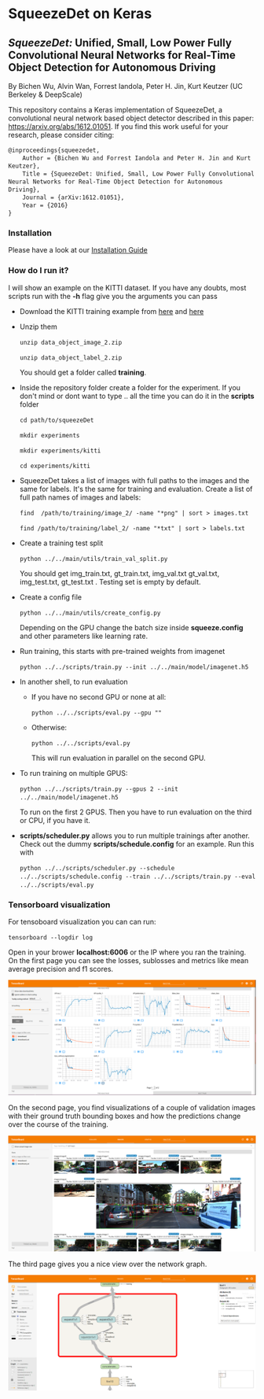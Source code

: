 # SqueezeDet on Keras #

## _SqueezeDet:_ Unified, Small, Low Power Fully Convolutional Neural Networks for Real-Time Object Detection for Autonomous Driving
By Bichen Wu, Alvin Wan, Forrest Iandola, Peter H. Jin, Kurt Keutzer (UC Berkeley & DeepScale)

This repository contains a Keras implementation of SqueezeDet, a convolutional neural network based object detector described in this paper: https://arxiv.org/abs/1612.01051. If you find this work useful for your research, please consider citing:

    @inproceedings{squeezedet,
        Author = {Bichen Wu and Forrest Iandola and Peter H. Jin and Kurt Keutzer},
        Title = {SqueezeDet: Unified, Small, Low Power Fully Convolutional Neural Networks for Real-Time Object Detection for Autonomous Driving},
        Journal = {arXiv:1612.01051},
        Year = {2016}
    }

### Installation ###

Please have a look at our [Installation Guide](https://github.com/omni-us/squeezedet-keras/blob/master/Install.md)

### How do I run it? ###

I will show an example on the KITTI dataset. If you have any
doubts, most scripts run with the **-h** flag give you the 
arguments you can pass

* Download the KITTI training example from [here](http://www.cvlibs.net/download.php?file=data_object_image_2.zip) and [here](http://www.cvlibs.net/download.php?file=data_object_label_2.zip)

* Unzip them 


	`unzip data_object_image_2.zip`

	`unzip data_object_label_2.zip`


     You should get a folder called **training**.


* Inside the repository folder create a folder for the experiment. If you don't mind
	or dont want to type .. all the time you can do it in the **scripts** folder

	`cd path/to/squeezeDet`

	`mkdir experiments`

	`mkdir experiments/kitti`

	`cd experiments/kitti`

* SqueezeDet takes a list of images with full paths to the images and the same for labels. It's the same for training and evaluation. Create a list of full path names of images and labels:

	`find  /path/to/training/image_2/ -name "*png" | sort > images.txt`

	`find /path/to/training/label_2/ -name "*txt" | sort > labels.txt`

* Create a training test split


	`python ../../main/utils/train_val_split.py`

	You should get img_train.txt, gt_train.txt, img_val.txt gt_val.txt, img_test.txt, gt_test.txt . Testing set is empty
	by default.


* Create a config file

	`python ../../main/utils/create_config.py`

	Depending on the GPU change the batch size inside **squeeze.config** and other parameters like learning rate.


* Run training, this starts with pre-trained weights from imagenet

	`python ../../scripts/train.py --init ../../main/model/imagenet.h5`

* In another shell, to run evaluation

	 - If you have no second GPU or none at all:

	   `python ../../scripts/eval.py --gpu ""`

	- Otherwise:
	 

	  `python ../../scripts/eval.py `

	  This will run evaluation in parallel on the second GPU.

* To run training on multiple GPUS:

	 `python ../../scripts/train.py --gpus 2 --init ../../main/model/imagenet.h5`

	 To run on the first 2 GPUS. Then you have to run evaluation on the third or CPU, if you have it. 


* **scripts/scheduler.py** allows you to run multiple trainings
after another. Check out the dummy **scripts/schedule.config** for an example. Run this with


	 `python ../../scripts/scheduler.py --schedule ../../scripts/schedule.config --train ../../scripts/train.py --eval ../../scripts/eval.py 
`



### Tensorboard visualization

For tensoboard visualization you can can run:


`tensorboard --logdir log`

Open in your brower  **localhost:6006** or the IP where you ran the training. On the first page you can see the losses, sublosses and metrics like mean average precision and f1 scores.

![Image not found](images/scalar.png?raw=true "Scalars")


On the second page, you find visualizations of a couple of validation images with their ground truth bounding boxes and how the predictions change over the course of the training.


![Image not found](images/visualization.png?raw=true "Scalars")

The third page gives you a nice view over the network graph.

![Image not found](images/graph.png?raw=true "Graph")






